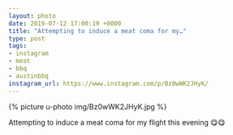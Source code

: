 ```yaml
---
layout: photo
date: 2019-07-12 17:00:19 +0000
title: "Attempting to induce a meat coma for my…"
type: post
tags:
- instagram
- meat
- bbq
- austinbbq
instagram_url: https://www.instagram.com/p/Bz0wWK2JHyK/
---
```


{% picture u-photo img/Bz0wWK2JHyK.jpg %}

Attempting to induce a meat coma for my flight this evening 😋😋
